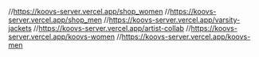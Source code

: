 //https://koovs-server.vercel.app/shop_women 
//https://koovs-server.vercel.app/shop_men
//https://koovs-server.vercel.app/varsity-jackets
//https://koovs-server.vercel.app/artist-collab 
//https://koovs-server.vercel.app/koovs-women 
//https://koovs-server.vercel.app/koovs-men   